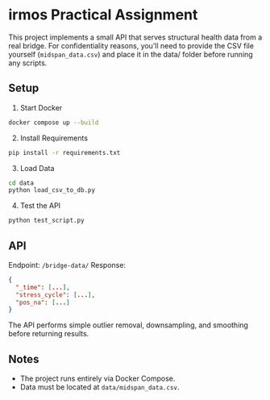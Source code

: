 # irmos Practical Assignment

This project implements a small API that serves structural health data from a real bridge.
For confidentiality reasons, you’ll need to provide the CSV file yourself (`midspan_data.csv`) and place it in the data/ folder before running any scripts.

## Setup

1. Start Docker

```bash
docker compose up --build
```

2. Install Requirements

```bash
pip install -r requirements.txt
```

3. Load Data

```bash
cd data
python load_csv_to_db.py
```

4. Test the API

```bash
python test_script.py
```

## API

Endpoint: `/bridge-data/`
Response:
```json
{
  "_time": [...],
  "stress_cycle": [...],
  "pos_na": [...]
}
```

The API performs simple outlier removal, downsampling, and smoothing before returning results.

## Notes

- The project runs entirely via Docker Compose.
- Data must be located at `data/midspan_data.csv`.